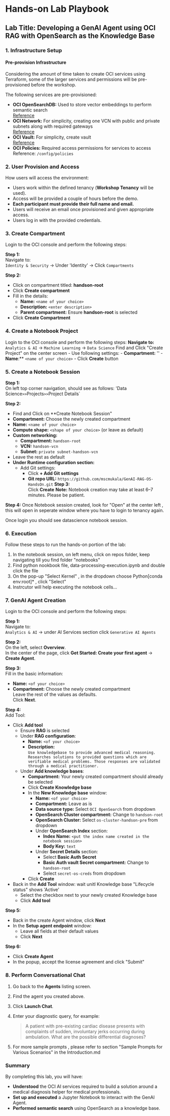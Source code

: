 # Hands-on Lab Playbook  

## Lab Title: **Developing a GenAI Agent using OCI RAG with OpenSearch as the Knowledge Base**  

### 1. Infrastructure Setup  
#### Pre-provision Infrastructure
Considering the amount of time taken to create OCI services using Terraform, some of the larger services and permissions will be pre-provisioned before the workshop.

The following services are pre-provisioned:

- **OCI OpenSearchDB:** Used to store vector embeddings to perform semantic search  
  [Reference](https://docs.oracle.com/en/learn/oci-opensearch/index.html#introduction)
- **OCI Network:** For simplicity, creating one VCN with public and private subnets along with required gateways  
  [Reference](https://docs.oracle.com/en/solutions/wls-on-prem-to-oci/use-wizard-create-vcn.html)
- **OCI Vault:** For simplicity, create vault  
  [Reference](https://docs.oracle.com/en-us/iaas/Content/KeyManagement/Tasks/managingvaults_topic-To_create_a_new_vault.htm)
- **OCI Policies:** Required access permissions for services to access  
  Reference: `/config/policies`
### 2. User Provision and Access

How users will access the environment:

- Users work within the defined tenancy (**Workshop Tenancy** will be used).
- Access will be provided a couple of hours before the demo.
- **Each participant must provide their full name and email.**
- Users will receive an email once provisioned and given appropriate access.
- Users log in with the provided credentials.
### 3. Create Compartment 

Login to the OCI console and perform the following steps:

**Step 1:**  
Navigate to:  
`Identity & Security` → Under 'Identity' → Click `Compartments`

**Step 2:**  
- Click on compartment titled: **handson-root**
- Click **Create compartment**
- Fill in the details:
  - **Name:** `<name of your choice>`
  - **Description:** `<enter description>`
  - **Parent compartment:** Ensure **handson-root** is selected
- Click **Create Compartment**

### 4. Create a Notebook Project 
Login to the OCI console and perform the following steps:
**Navigate to:**  
  `Analytics & AI` → `Machine Learning` → `Data Science`
  Find and Click "Create Project" on the center screen
    - Use following settings:
      - **Compartment:** '<Choose the newly created compartment>'
      - **Name**:** `<name of your choice>`
    - Click **Create** button

### 5. Create a Notebook Session
**Step 1:**  
On left top corner navigation, should see as follows: 
'Data Science` >> `Projects` >> `Project Details`

**Step 2:**
- Find and Click on **Create Notebook Session"
- **Compartment:** Choose the newly created compartment
- **Name:** `<name of your choice>`
- **Compute shape:** `<shape of your choice>` (or leave as default)
- **Custom networking:**
  - **Compartment:** `handson-root`
  - **VCN:** `handson-vcn`
  - **Subnet:** `private subnet-handson-vcn`
- Leave the rest as default
- **Under Runtime configuration section:**
  - Add Git settings:
    - Click **+ Add Git settings**
    - **Git repo URL:** `https://github.com/mscmukala/GenAI-RAG-OS-HandsOn.git`
**Step 3:**  
Click **Create**
  **Note:** Notebook creation may take at least 6–7 minutes. Please be patient.

**Step 4:** 
Once Notebook session created, look for "Open" at the center left , this will open in seperate window where you have to login to tenancy again. 

Once login you should see datascience notebook session.

### 6. Execution
Follow these steps to run the hands-on portion of the lab:

1. In the notebook session, on left menu, click on repos folder, keep navigating till you find folder "notebooks"
2. Find python nookbook file, data-processing-execution.ipynb and double click the file
3. On the pop-up "Select Kernel" , in the dropdown choose Python[conda env:root]* , click "Select"
4. Instrcutor will help executing the notebook cells...

### 7. GenAI Agent Creation

Login to the OCI console and perform the following steps:

**Step 1:**  
Navigate to:  
`Analytics & AI` → under AI Services section click `Generative AI Agents`

**Step 2:**  
On the left, select **Overview**.  
In the center of the page, click **Get Started: Create your first agent** → **Create Agent**.

**Step 3:**  
Fill in the basic information:
- **Name:** `<of your choice>`
- **Compartment:** Choose the newly created compartment  
Leave the rest of the values as defaults.  
Click **Next**.

**Step 4:**  
Add Tool:
- Click **Add tool**
  - Ensure **RAG** is selected
  - Under **RAG configuration**:
    - **Name:** `<of your choice>`
    - **Description:**  
      `Use knowledgebase to provide advanced medical reasoning. Researches solutions to provided questions which are verifiable medical problems. Those responses are validated through a medical practitioner.`
  - Under **Add knowledge bases**:
    - **Compartment:** Your newly created compartment should already be selected
    - Click **Create Knowledge base**
    - In the **New Knowledge base** window:
      - **Name:** `<of your choice>`
      - **Compartment:** Leave as is
      - **Data source type:** Select `OCI OpenSearch` from dropdown
      - **OpenSearch Cluster compartment:** Change to `handson-root`
      - **OpenSearch Cluster:** Select `os-cluster-handson-pre` from dropdown
      - Under **OpenSearch Index** section:
        - **Index Name:** `<put the index name created in the notebook session>`
        - **Body Key:** `text`
      - Under **Secret Details** section:
        - Select **Basic Auth Secret**
        - **Basic Auth vault Secret compartment:** Change to `handson-root`
        - Select `secret-os-creds` from dropdown
    - Click **Create** 
- Back in the **Add Tool** window: wait unitl Knowledge base "Lifecycle    status" shows 'Active'
  - Select the checkbox next to your newly created Knowledge base
  - Click **Add tool**

**Step 5:**  
- Back in the create Agent window, click **Next**
- In the **Setup agent endpoint** window:
  - Leave all fields at their default values
  - Click **Next**

**Step 6:**  
- Click **Create Agent**
- In the popup, accept the license agreement and click "Submit"


### 8. Perform Conversational Chat

1. Go back to the **Agents** listing screen.
2. Find the agent you created above.
3. Click **Launch Chat**.
4. Enter your diagnostic query, for example:

   > A patient with pre-existing cardiac disease presents with complaints of sudden, involuntary jerks occurring during ambulation. What are the possible differential diagnoses? 

5. For more sample prompts , please refer to section "Sample Prompts for Various Scenarios" in the Introduction.md

### Summary

By completing this lab, you will have:

- **Understood** the OCI AI services required to build a solution around a medical diagnosis helper for medical professionals.
- **Set up and executed** a Jupyter Notebook to interact with the GenAI Agent.
- **Performed semantic search** using OpenSearch as a knowledge base.

[def]: https://docs.oracle.com/en/solutions/wls-on-prem-to-oci/use-wizard-create-vcn.html